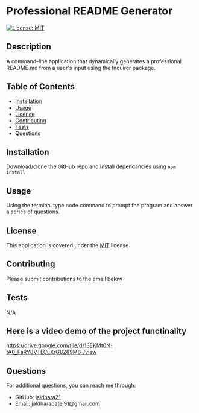 # Professional README Generator
  
  [![License: MIT](https://img.shields.io/badge/License-MIT-yellow.svg)](https://opensource.org/licenses/MIT)

  ## Description

  A command-line application that dynamically generates a professional README.md from a user's input using the Inquirer package.
  
  ## Table of Contents
  
  - [Installation](#installation)
  - [Usage](#usage)
  - [License](#license)
  - [Contributing](#contributing)
  - [Tests](#tests)
  - [Questions](#questions)
  
  ## Installation
  
  Download/clone the GitHub repo and install dependancies using ```npm install```
  
  ## Usage
  
  Using the terminal type node command to prompt the program and answer a series of questions.
  
  ## License

This application is covered under the [MIT](https://opensource.org/licenses/MIT) license.
  
  ## Contributing
  
  Please submit contributions to the email below
  
  ## Tests
  
  N/A

  ## Here is a video demo of the project functinality 
  https://drive.google.com/file/d/13EKMt0N-tA0_FaRY8VTLCLXrG8Z89M6-/view
  
  ## Questions
  
  For additional questions, you can reach me through:
  
  - GitHub: [jaldhara21](https://github.com/jaldhara21)
  - Email: jaldharapatel91@gmail.com
  
